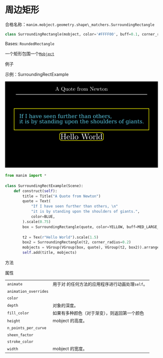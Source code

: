 # 周边矩形

合格名称：`manim.mobject.geometry.shape\_matchers.SurroundingRectangle`

```py
class SurroundingRectangle(mobject, color='#FFFF00', buff=0.1, corner_radius=0.0, **kwargs)
```

Bases: `RoundedRectangle`

一个矩形包围一个[`Mobject`]()

例子

示例：SurroundingRectExample 

![SurroundingRectExample-1.png](../../static/SurroundingRectExample-1.png)


```py
from manim import *

class SurroundingRectExample(Scene):
    def construct(self):
        title = Title("A Quote from Newton")
        quote = Text(
            "If I have seen further than others, \n"
            "it is by standing upon the shoulders of giants.",
            color=BLUE,
        ).scale(0.75)
        box = SurroundingRectangle(quote, color=YELLOW, buff=MED_LARGE_BUFF)

        t2 = Tex(r"Hello World").scale(1.5)
        box2 = SurroundingRectangle(t2, corner_radius=0.2)
        mobjects = VGroup(VGroup(box, quote), VGroup(t2, box2)).arrange(DOWN)
        self.add(title, mobjects)
```


方法



属性

|||
|-|-|
`animate`|用于对 的任何方法的应用程序进行动画处理`self`。
`animation_overrides`|
`color`|
`depth`|对象的深度。
`fill_color`|如果有多种颜色（对于渐变），则返回第一个颜色
`height`|mobject 的高度。
`n_points_per_curve`|
`sheen_factor`|
`stroke_color`|
`width`|mobject 的宽度。
